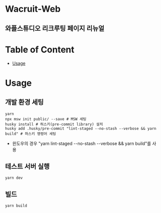# Wacruit-Web

## 와플스튜디오 리크루팅 페이지 리뉴얼



# Table of Content
- [Usage](#Usage)

# Usage
## 개발 환경 세팅
```shell
yarn
npx msw init public/ --save # MSW 세팅
husky install # 허스키(pre-commit library) 설치
husky add .husky/pre-commit "lint-staged --no-stash --verbose && yarn build" # 허스키 명령어 세팅

```
- 윈도우의 경우 "yarn lint-staged --no-stash --verbose && yarn build"를 사용

## 테스트 서버 실행

```shell
yarn dev
```

## 빌드
```shell
yarn build
```



